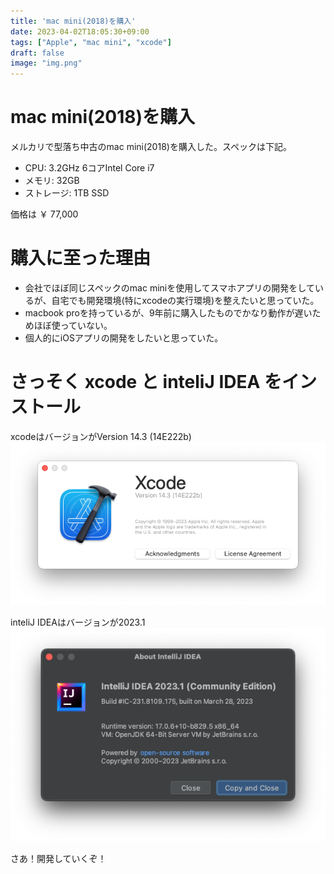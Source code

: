 ```yaml
---
title: 'mac mini(2018)を購入'
date: 2023-04-02T18:05:30+09:00
tags: ["Apple", "mac mini", "xcode"]
draft: false
image: "img.png"
---
```


# mac mini(2018)を購入

メルカリで型落ち中古のmac mini(2018)を購入した。スペックは下記。

- CPU: 3.2GHz 6コアIntel Core i7
- メモリ: 32GB
- ストレージ: 1TB SSD

価格は ￥ 77,000

# 購入に至った理由

- 会社でほぼ同じスペックのmac miniを使用してスマホアプリの開発をしているが、自宅でも開発環境(特にxcodeの実行環境)を整えたいと思っていた。
- macbook proを持っているが、9年前に購入したものでかなり動作が遅いためほぼ使っていない。
- 個人的にiOSアプリの開発をしたいと思っていた。

# さっそく xcode と inteliJ IDEA をインストール

xcodeはバージョンがVersion 14.3 (14E222b)
![img_1.png](img_1.png)

inteliJ IDEAはバージョンが2023.1
![img_2.png](img_2.png)

さあ！開発していくぞ！